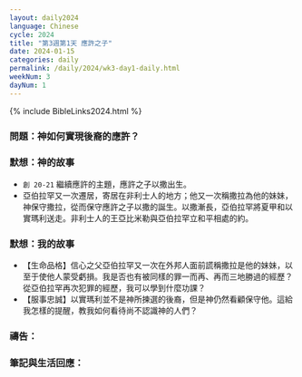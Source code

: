 ```yaml
---
layout: daily2024
language: Chinese
cycle: 2024
title: "第3週第1天 應許之子"
date: 2024-01-15
categories: daily
permalink: /daily/2024/wk3-day1-daily.html
weekNum: 3
dayNum: 1
---
```


{% include BibleLinks2024.html %}

### 問題：神如何實現後裔的應許？

### 默想：神的故事
+ `創 20-21` 繼續應許的主題，應許之子以撒出生。
+ 亞伯拉罕又一次遷居，寄居在非利士人的地方；他又一次稱撒拉為他的妹妹，神保守撒拉，從而保守應許之子以撒的誕生。以撒漸長，亞伯拉罕將夏甲和以實瑪利送走。非利士人的王亞比米勒與亞伯拉罕立和平相處的約。

### 默想：我的故事
+ 【生命品格】信心之父亞伯拉罕又一次在外邦人面前謊稱撒拉是他的妹妹，以至于使他人蒙受虧損。我是否也有被同樣的罪一而再、再而三地勝過的經歷？從亞伯拉罕再次犯罪的經歷，我可以學到什麼功課？
+ 【服事忠誠】以實瑪利並不是神所揀選的後裔，但是神仍然看顧保守他。這給我怎樣的提醒，教我如何看待尚不認識神的人們？

### 禱告：

### 筆記與生活回應：
